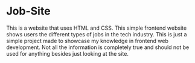 # Job-Site
This is a website that uses HTML and CSS. This simple frontend website shows users the different types of jobs in the tech industry. This is just a simple project made to showcase my knowledge in frontend web development. Not all the information is completely true and should not be used for anything besides just looking at the site.
